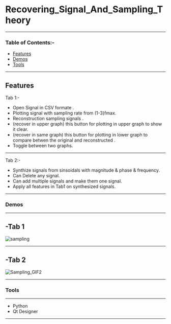 # Recovering_Signal_And_Sampling_Theory
---
### Table of Contents:-

- [Features](#Features)
- [Demos](#Demos)
- [Tools](#Tools)
---

## Features


Tab 1:-

- Open Signal in CSV formate .
- Plotting signal with sampling rate from (1-3)fmax.
- Reconstruction sampling signals .
- (recover in upper graph) this button for plotting in upper graph to show it clear.
- (recover in same graph) this button for plotting in lower graph to compare betwen the original and reconstructed .
- Toggle between two graphs.
---
Tab 2:-

- Synthize signals from sinsoidals with magnitude & phase & frequency.
- Can Delete any signal.
- Can add multiple signals and make them one signal.
- Apply all features in Tab1 on synthesized signals.
---
### Demos
---
-Tab 1
---
![sampling](https://user-images.githubusercontent.com/61379163/165866466-ae991f57-629d-4630-9a8a-13501fd4fe40.gif)

----
-Tab 2
---
![Sampling_GIF2](https://user-images.githubusercontent.com/61379163/165866499-7858cece-f56b-46d9-b282-1cee1a9d8d81.gif)

----

### Tools
----
- Python
- Qt Designer
----
